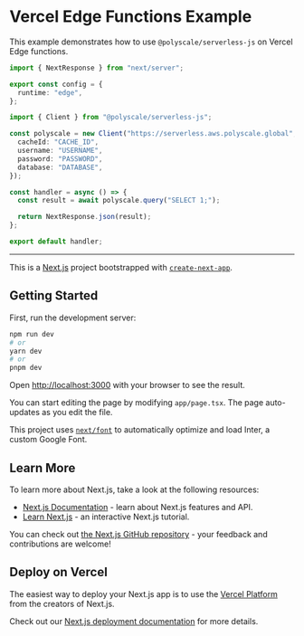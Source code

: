 # Vercel Edge Functions Example

This example demonstrates how to use `@polyscale/serverless-js` on Vercel Edge functions.

```typescript
import { NextResponse } from "next/server";

export const config = {
  runtime: "edge",
};

import { Client } from "@polyscale/serverless-js";

const polyscale = new Client("https://serverless.aws.polyscale.global", {
  cacheId: "CACHE_ID",
  username: "USERNAME",
  password: "PASSWORD",
  database: "DATABASE",
});

const handler = async () => {
  const result = await polyscale.query("SELECT 1;");

  return NextResponse.json(result);
};

export default handler;
```

---

This is a [Next.js](https://nextjs.org/) project bootstrapped with [`create-next-app`](https://github.com/vercel/next.js/tree/canary/packages/create-next-app).

## Getting Started

First, run the development server:

```bash
npm run dev
# or
yarn dev
# or
pnpm dev
```

Open [http://localhost:3000](http://localhost:3000) with your browser to see the result.

You can start editing the page by modifying `app/page.tsx`. The page auto-updates as you edit the file.

This project uses [`next/font`](https://nextjs.org/docs/basic-features/font-optimization) to automatically optimize and load Inter, a custom Google Font.

## Learn More

To learn more about Next.js, take a look at the following resources:

- [Next.js Documentation](https://nextjs.org/docs) - learn about Next.js features and API.
- [Learn Next.js](https://nextjs.org/learn) - an interactive Next.js tutorial.

You can check out [the Next.js GitHub repository](https://github.com/vercel/next.js/) - your feedback and contributions are welcome!

## Deploy on Vercel

The easiest way to deploy your Next.js app is to use the [Vercel Platform](https://vercel.com/new?utm_medium=default-template&filter=next.js&utm_source=create-next-app&utm_campaign=create-next-app-readme) from the creators of Next.js.

Check out our [Next.js deployment documentation](https://nextjs.org/docs/deployment) for more details.
